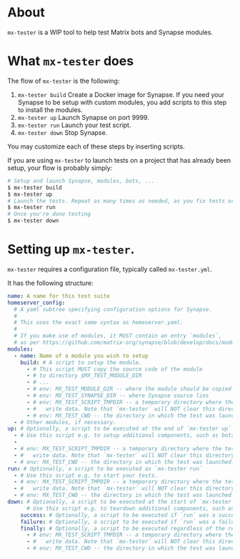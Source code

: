 # About

`mx-tester` is a WIP tool to help test Matrix bots and Synapse modules.

# What `mx-tester` does

The flow of `mx-tester` is the following:

1. `mx-tester build` Create a Docker image for Synapse. If you need your Synapse to be setup with custom modules, you add scripts to this step to install the modules.
2. `mx-tester up` Launch Synapse on port 9999.
3. `mx-tester run` Launch your test script.
4. `mx-tester down` Stop Synapse.

You may customize each of these steps by inserting scripts.

If you are using `mx-tester` to launch tests on a project that has already been setup, your flow is probably simply:


```sh
# Setup and launch Synapse, modules, bots, ...
$ mx-tester build
$ mx-tester up
# Launch the tests. Repeat as many times as needed, as you fix tests or your code.
$ mx-tester run
# Once you're done testing
$ mx-tester down
```

# Setting up `mx-tester`.

`mx-tester` requires a configuration file, typically called `mx-tester.yml`.

It has the following structure:

```yaml
name: A name for this test suite
homeserver_config:
  # A yaml subtree specifying configuration options for Synapse.
  #
  # This uses the exact same syntax as homeserver.yaml.
  #
  # If you make use of modules, it MUST contain an entry `modules`,
  # as per https://github.com/matrix-org/synapse/blob/develop/docs/modules.md
modules:
  - name: Name of a module you wish to setup
    build: # A script to setup the module.
      - # This script MUST copy the source code of the module
      - # to directory $MX_TEST_MODULE_DIR
      - # ...
      - # env: MX_TEST_MODULE_DIR -- where the module should be copied
      - # env: MX_TEST_SYNAPSE_DIR -- where Synapse source lies
      - # env: MX_TEST_SCRIPT_TMPDIR -- a temporary directory where the test can
      - #   write data. Note that `mx-tester` will NOT clear this directory.
      - # env: MX_TEST_CWD -- the directory in which the test was launched.
  - # Other modules, if necessary.
up: # Optionally, a script to be executed at the end of `mx-tester up`
  - # Use this script e.g. to setup additional components, such as bots.
  -
  - # env: MX_TEST_SCRIPT_TMPDIR -- a temporary directory where the test can
  - #   write data. Note that `mx-tester` will NOT clear this directory.
  - # env: MX_TEST_CWD -- the directory in which the test was launched.
run: # Optionally, a script to be executed as `mx-tester run`
  - # Use this script e.g. to start your tests.
  - # env: MX_TEST_SCRIPT_TMPDIR -- a temporary directory where the test can
  - #   write data. Note that `mx-tester` will NOT clear this directory.
  - # env: MX_TEST_CWD -- the directory in which the test was launched.
down: # Optionally, a script to be executed at the start of `mx-tester down`
      # Use this script e.g. to teardown additional components, such as bots.
    success: # Optionally, a script to be executed if `run` was a success. -- NOT IMPLEMENTED YET
    failure: # Optionally, a script to be executed if `run` was a failure. -- NOT IMPLEMENTED YET
    finally: # Optionally, a script to be executed regardless of the result of `run`.
      - # env: MX_TEST_SCRIPT_TMPDIR -- a temporary directory where the test can
      - #   write data. Note that `mx-tester` will NOT clear this directory.
      - # env: MX_TEST_CWD -- the directory in which the test was launched.
```
